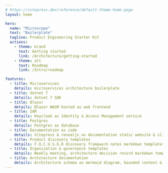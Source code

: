 ```yaml
---
# https://vitepress.dev/reference/default-theme-home-page
layout: home

hero:
  name: "Microscope"
  text: "Boilerplate"
  tagline: Product Engineering Starter Kit
  actions:
    - theme: brand
      text: Getting started
      link: /Architecture/getting-started
    - theme: alt
      text: Roadmap
      link: /Intro/roadmap

features:
  - title: Microservices
    details: microservices architecture boilerplate
  - title: dotnet 7
    details: dotnet 7 SDK 
  - title: Blazor
    details: Blazor WASM hosted as web frontend
  - title: IAM
    details: Keycloak as Identity & Access Management service
  - title: Postgres
    details: Postgres as database
  - title: Documentation as code
    details: Vitepress & revealjs as documentation static website & slides
  - title: Product discovery templates
    details: F.O.C.U.S.E.D discovery framework notes markdown templates
  - title: Organization & governance templates
    details: Weekly meeting, architecture decision record markdown templates
  - title: Architecture documentation
    details: Architecture schema as mermaid diagram, bounded context & aggregate canvas markdown templates 
---
```


